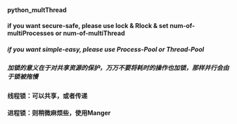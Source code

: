 #### python_multThread
#### if you want secure-safe, please use lock & Rlock & set num-of-multiProcesses or num-of-multiThread
##### if you want simple-easy, please use Process-Pool or Thread-Pool
##### 加锁的意义在于对共享资源的保护，万万不要将耗时的操作也加锁，那样并行会由于锁被拖慢 #
#### 线程锁：可以共享，或者传递 ##
#### 进程锁：则稍微麻烦些，使用Manger
